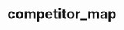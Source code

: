 # competitor_map
<!DOCTYPE html>
<html lang="en">
<head>
    <meta charset="UTF-8">
    <meta name="viewport" content="width=device-width, initial-scale=1.0">
    <title>Carte de France avec adresses</title>
    <link rel="stylesheet" href="https://unpkg.com/leaflet@1.7.1/dist/leaflet.css" />
    <script src="https://unpkg.com/leaflet@1.7.1/dist/leaflet.js"></script>
    <style>
        #map {
            height: 600px;
            width: 100%;
        }
    </style>
</head>
<body>
    <div id="map"></div>
    <script>
        // Initialisation de la carte
        var map = L.map('map').setView([46.603354, 1.888334], 6); // Centre de la France

        // Ajout des tuiles OpenStreetMap
        L.tileLayer('https://{s}.tile.openstreetmap.org/{z}/{x}/{y}.png', {
            attribution: '&copy; <a href="https://www.openstreetmap.org/copyright">OpenStreetMap</a> contributors'
        }).addTo(map);

        // Liste des adresses avec coordonnées géographiques
        var addresses = [
		{lat: 48.8493 ,long: 2.33 , name: VARIANTES},
		{lat: 48.9482 ,long: 2.1917 , name: LE GOBELIN},
		{lat: 48.8493 ,long: 2.33 , name: LA PLANETE DESSIN},
		{lat: 48.892 ,long: 2.2067 , name: MONSIEUR YANIR ZENOU},
		{lat: 48.8412 ,long: 2.3003 , name: UCHRONIES GAMES},
		{lat: 48.8846 ,long: 2.2697 , name: JUDAIC STORE},
		{lat: 48.9216 ,long: 2.1926 , name: LA PLUME D'OR ET D'ARGENT},
		{lat: 48.8057 ,long: 2.1886 , name: PUBIZ GAMES},
		{lat: 48.929 ,long: 2.0495 , name: TOFOPOLIS},
		{lat: 48.9266843 ,long: 2.2944939 , name: MADAME SANDRINE MAURY},
		{lat: 48.8898 ,long: 2.1586 , name: CLEMOD},
		{lat: 48.9194 ,long: 2.2748 , name: REUSSITE CRITIQUE},
		{lat: 48.8412 ,long: 2.3003 , name: MONSIEUR GUILLAUME MOULUN},
		{lat: 48.8925 ,long: 2.3444 , name: SASU GNIARK},
		{lat: 48.9526 ,long: 2.1452 , name: MONSIEUR YOLAN BENJAMIN BOURGADE},
		{lat: 48.8835 ,long: 2.3219 , name: LEBARBU},
		{lat: 48.8967 ,long: 2.2567 , name: KHADO KOURBEVOIE}
        ];

        // Ajout des marqueurs pour chaque adresse
        addresses.forEach(function(address) {
            L.marker([address.lat, address.lon]).addTo(map)
                .bindPopup(address.name)
                .openPopup();
        });
    </script>
</body>
</html>
